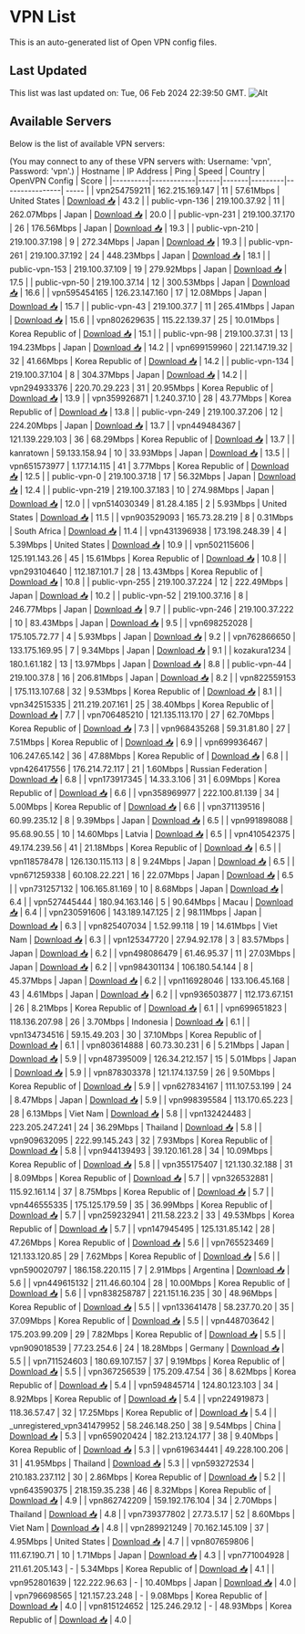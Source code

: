 # VPN List

This is an auto-generated list of Open VPN config files.

## Last Updated

This list was last updated on: Tue, 06 Feb 2024 22:39:50 GMT.
![Alt](https://repobeats.axiom.co/api/embed/186b98318ef1479477931607c1ad7d823f12451f.svg "Repobeats analytics image")

## Available Servers

Below is the list of available VPN servers:

(You may connect to any of these VPN servers with: Username: 'vpn', Password: 'vpn'.)
| Hostname | IP Address | Ping | Speed | Country | OpenVPN Config | Score |
|----------|------------|------|-------|---------|----------------| ----- |
| vpn254759211 | 162.215.169.147 | 11 | 57.61Mbps | United States | [Download 📥](./configs/server_0_US.ovpn) | 43.2 |
| public-vpn-136 | 219.100.37.92 | 11 | 262.07Mbps | Japan | [Download 📥](./configs/server_1_JP.ovpn) | 20.0 |
| public-vpn-231 | 219.100.37.170 | 26 | 176.56Mbps | Japan | [Download 📥](./configs/server_2_JP.ovpn) | 19.3 |
| public-vpn-210 | 219.100.37.198 | 9 | 272.34Mbps | Japan | [Download 📥](./configs/server_3_JP.ovpn) | 19.3 |
| public-vpn-261 | 219.100.37.192 | 24 | 448.23Mbps | Japan | [Download 📥](./configs/server_4_JP.ovpn) | 18.1 |
| public-vpn-153 | 219.100.37.109 | 19 | 279.92Mbps | Japan | [Download 📥](./configs/server_5_JP.ovpn) | 17.5 |
| public-vpn-50 | 219.100.37.14 | 12 | 300.53Mbps | Japan | [Download 📥](./configs/server_6_JP.ovpn) | 16.6 |
| vpn595454165 | 126.23.147.160 | 17 | 12.08Mbps | Japan | [Download 📥](./configs/server_7_JP.ovpn) | 15.7 |
| public-vpn-43 | 219.100.37.7 | 11 | 265.41Mbps | Japan | [Download 📥](./configs/server_8_JP.ovpn) | 15.6 |
| vpn802629635 | 115.22.139.37 | 25 | 10.01Mbps | Korea Republic of | [Download 📥](./configs/server_9_KR.ovpn) | 15.1 |
| public-vpn-98 | 219.100.37.31 | 13 | 194.23Mbps | Japan | [Download 📥](./configs/server_10_JP.ovpn) | 14.2 |
| vpn699159960 | 221.147.19.32 | 32 | 41.66Mbps | Korea Republic of | [Download 📥](./configs/server_11_KR.ovpn) | 14.2 |
| public-vpn-134 | 219.100.37.104 | 8 | 304.37Mbps | Japan | [Download 📥](./configs/server_12_JP.ovpn) | 14.2 |
| vpn294933376 | 220.70.29.223 | 31 | 20.95Mbps | Korea Republic of | [Download 📥](./configs/server_13_KR.ovpn) | 13.9 |
| vpn359926871 | 1.240.37.10 | 28 | 43.77Mbps | Korea Republic of | [Download 📥](./configs/server_14_KR.ovpn) | 13.8 |
| public-vpn-249 | 219.100.37.206 | 12 | 224.20Mbps | Japan | [Download 📥](./configs/server_15_JP.ovpn) | 13.7 |
| vpn449484367 | 121.139.229.103 | 36 | 68.29Mbps | Korea Republic of | [Download 📥](./configs/server_16_KR.ovpn) | 13.7 |
| kanratown | 59.133.158.94 | 10 | 33.93Mbps | Japan | [Download 📥](./configs/server_17_JP.ovpn) | 13.5 |
| vpn651573977 | 1.177.14.115 | 41 | 3.77Mbps | Korea Republic of | [Download 📥](./configs/server_18_KR.ovpn) | 12.5 |
| public-vpn-0 | 219.100.37.18 | 17 | 56.32Mbps | Japan | [Download 📥](./configs/server_19_JP.ovpn) | 12.4 |
| public-vpn-219 | 219.100.37.183 | 10 | 274.98Mbps | Japan | [Download 📥](./configs/server_20_JP.ovpn) | 12.0 |
| vpn514030349 | 81.28.4.185 | 2 | 5.93Mbps | United States | [Download 📥](./configs/server_21_US.ovpn) | 11.5 |
| vpn903529093 | 165.73.28.219 | 8 | 0.31Mbps | South Africa | [Download 📥](./configs/server_22_ZA.ovpn) | 11.4 |
| vpn431396938 | 173.198.248.39 | 4 | 5.39Mbps | United States | [Download 📥](./configs/server_23_US.ovpn) | 10.9 |
| vpn502115606 | 125.191.143.26 | 45 | 15.61Mbps | Korea Republic of | [Download 📥](./configs/server_24_KR.ovpn) | 10.8 |
| vpn293104640 | 112.187.101.7 | 28 | 13.43Mbps | Korea Republic of | [Download 📥](./configs/server_25_KR.ovpn) | 10.8 |
| public-vpn-255 | 219.100.37.224 | 12 | 222.49Mbps | Japan | [Download 📥](./configs/server_26_JP.ovpn) | 10.2 |
| public-vpn-52 | 219.100.37.16 | 8 | 246.77Mbps | Japan | [Download 📥](./configs/server_27_JP.ovpn) | 9.7 |
| public-vpn-246 | 219.100.37.222 | 10 | 83.43Mbps | Japan | [Download 📥](./configs/server_28_JP.ovpn) | 9.5 |
| vpn698252028 | 175.105.72.77 | 4 | 5.93Mbps | Japan | [Download 📥](./configs/server_29_JP.ovpn) | 9.2 |
| vpn762866650 | 133.175.169.95 | 7 | 9.34Mbps | Japan | [Download 📥](./configs/server_30_JP.ovpn) | 9.1 |
| kozakura1234 | 180.1.61.182 | 13 | 13.97Mbps | Japan | [Download 📥](./configs/server_31_JP.ovpn) | 8.8 |
| public-vpn-44 | 219.100.37.8 | 16 | 206.81Mbps | Japan | [Download 📥](./configs/server_32_JP.ovpn) | 8.2 |
| vpn822559153 | 175.113.107.68 | 32 | 9.53Mbps | Korea Republic of | [Download 📥](./configs/server_33_KR.ovpn) | 8.1 |
| vpn342515335 | 211.219.207.161 | 25 | 38.40Mbps | Korea Republic of | [Download 📥](./configs/server_34_KR.ovpn) | 7.7 |
| vpn706485210 | 121.135.113.170 | 27 | 62.70Mbps | Korea Republic of | [Download 📥](./configs/server_35_KR.ovpn) | 7.3 |
| vpn968435268 | 59.31.81.80 | 27 | 7.51Mbps | Korea Republic of | [Download 📥](./configs/server_36_KR.ovpn) | 6.9 |
| vpn699936467 | 106.247.65.142 | 36 | 47.88Mbps | Korea Republic of | [Download 📥](./configs/server_37_KR.ovpn) | 6.8 |
| vpn426417556 | 176.214.72.117 | 21 | 1.60Mbps | Russian Federation | [Download 📥](./configs/server_38_RU.ovpn) | 6.8 |
| vpn173917345 | 14.33.3.106 | 31 | 6.09Mbps | Korea Republic of | [Download 📥](./configs/server_39_KR.ovpn) | 6.6 |
| vpn358969977 | 222.100.81.139 | 34 | 5.00Mbps | Korea Republic of | [Download 📥](./configs/server_40_KR.ovpn) | 6.6 |
| vpn371139516 | 60.99.235.12 | 8 | 9.39Mbps | Japan | [Download 📥](./configs/server_41_JP.ovpn) | 6.5 |
| vpn991898088 | 95.68.90.55 | 10 | 14.60Mbps | Latvia | [Download 📥](./configs/server_42_LV.ovpn) | 6.5 |
| vpn410542375 | 49.174.239.56 | 41 | 21.18Mbps | Korea Republic of | [Download 📥](./configs/server_43_KR.ovpn) | 6.5 |
| vpn118578478 | 126.130.115.113 | 8 | 9.24Mbps | Japan | [Download 📥](./configs/server_44_JP.ovpn) | 6.5 |
| vpn671259338 | 60.108.22.221 | 16 | 22.07Mbps | Japan | [Download 📥](./configs/server_45_JP.ovpn) | 6.5 |
| vpn731257132 | 106.165.81.169 | 10 | 8.68Mbps | Japan | [Download 📥](./configs/server_46_JP.ovpn) | 6.4 |
| vpn527445444 | 180.94.163.146 | 5 | 90.64Mbps | Macau | [Download 📥](./configs/server_47_MO.ovpn) | 6.4 |
| vpn230591606 | 143.189.147.125 | 2 | 98.11Mbps | Japan | [Download 📥](./configs/server_48_JP.ovpn) | 6.3 |
| vpn825407034 | 1.52.99.118 | 19 | 14.61Mbps | Viet Nam | [Download 📥](./configs/server_49_VN.ovpn) | 6.3 |
| vpn125347720 | 27.94.92.178 | 3 | 83.57Mbps | Japan | [Download 📥](./configs/server_50_JP.ovpn) | 6.2 |
| vpn498086479 | 61.46.95.37 | 11 | 27.03Mbps | Japan | [Download 📥](./configs/server_51_JP.ovpn) | 6.2 |
| vpn984301134 | 106.180.54.144 | 8 | 45.37Mbps | Japan | [Download 📥](./configs/server_52_JP.ovpn) | 6.2 |
| vpn116928046 | 133.106.45.168 | 43 | 4.61Mbps | Japan | [Download 📥](./configs/server_53_JP.ovpn) | 6.2 |
| vpn936503877 | 112.173.67.151 | 26 | 8.21Mbps | Korea Republic of | [Download 📥](./configs/server_54_KR.ovpn) | 6.1 |
| vpn699651823 | 118.136.207.98 | 26 | 3.70Mbps | Indonesia | [Download 📥](./configs/server_55_ID.ovpn) | 6.1 |
| vpn134734516 | 59.15.49.203 | 30 | 37.10Mbps | Korea Republic of | [Download 📥](./configs/server_56_KR.ovpn) | 6.1 |
| vpn803614888 | 60.73.30.231 | 6 | 5.21Mbps | Japan | [Download 📥](./configs/server_57_JP.ovpn) | 5.9 |
| vpn487395009 | 126.34.212.157 | 15 | 5.01Mbps | Japan | [Download 📥](./configs/server_58_JP.ovpn) | 5.9 |
| vpn878303378 | 121.174.137.59 | 26 | 9.50Mbps | Korea Republic of | [Download 📥](./configs/server_59_KR.ovpn) | 5.9 |
| vpn627834167 | 111.107.53.199 | 24 | 8.47Mbps | Japan | [Download 📥](./configs/server_60_JP.ovpn) | 5.9 |
| vpn998395584 | 113.170.65.223 | 28 | 6.13Mbps | Viet Nam | [Download 📥](./configs/server_61_VN.ovpn) | 5.8 |
| vpn132424483 | 223.205.247.241 | 24 | 36.29Mbps | Thailand | [Download 📥](./configs/server_62_TH.ovpn) | 5.8 |
| vpn909632095 | 222.99.145.243 | 32 | 7.93Mbps | Korea Republic of | [Download 📥](./configs/server_63_KR.ovpn) | 5.8 |
| vpn944139493 | 39.120.161.28 | 34 | 10.09Mbps | Korea Republic of | [Download 📥](./configs/server_64_KR.ovpn) | 5.8 |
| vpn355175407 | 121.130.32.188 | 31 | 8.09Mbps | Korea Republic of | [Download 📥](./configs/server_65_KR.ovpn) | 5.7 |
| vpn326532881 | 115.92.161.14 | 37 | 8.75Mbps | Korea Republic of | [Download 📥](./configs/server_66_KR.ovpn) | 5.7 |
| vpn446555335 | 175.125.179.59 | 35 | 36.99Mbps | Korea Republic of | [Download 📥](./configs/server_67_KR.ovpn) | 5.7 |
| vpn259232941 | 211.58.223.2 | 33 | 49.53Mbps | Korea Republic of | [Download 📥](./configs/server_68_KR.ovpn) | 5.7 |
| vpn147945495 | 125.131.85.142 | 28 | 47.26Mbps | Korea Republic of | [Download 📥](./configs/server_69_KR.ovpn) | 5.6 |
| vpn765523469 | 121.133.120.85 | 29 | 7.62Mbps | Korea Republic of | [Download 📥](./configs/server_70_KR.ovpn) | 5.6 |
| vpn590020797 | 186.158.220.115 | 7 | 2.91Mbps | Argentina | [Download 📥](./configs/server_71_AR.ovpn) | 5.6 |
| vpn449615132 | 211.46.60.104 | 28 | 10.00Mbps | Korea Republic of | [Download 📥](./configs/server_72_KR.ovpn) | 5.6 |
| vpn838258787 | 221.151.16.235 | 30 | 48.96Mbps | Korea Republic of | [Download 📥](./configs/server_73_KR.ovpn) | 5.5 |
| vpn133641478 | 58.237.70.20 | 35 | 37.09Mbps | Korea Republic of | [Download 📥](./configs/server_74_KR.ovpn) | 5.5 |
| vpn448703642 | 175.203.99.209 | 29 | 7.82Mbps | Korea Republic of | [Download 📥](./configs/server_75_KR.ovpn) | 5.5 |
| vpn909018539 | 77.23.254.6 | 24 | 18.28Mbps | Germany | [Download 📥](./configs/server_76_DE.ovpn) | 5.5 |
| vpn711524603 | 180.69.107.157 | 37 | 9.19Mbps | Korea Republic of | [Download 📥](./configs/server_77_KR.ovpn) | 5.5 |
| vpn367256539 | 175.209.47.54 | 36 | 8.62Mbps | Korea Republic of | [Download 📥](./configs/server_78_KR.ovpn) | 5.4 |
| vpn594845714 | 124.80.123.103 | 34 | 8.92Mbps | Korea Republic of | [Download 📥](./configs/server_79_KR.ovpn) | 5.4 |
| vpn224919873 | 118.36.57.47 | 32 | 17.25Mbps | Korea Republic of | [Download 📥](./configs/server_80_KR.ovpn) | 5.4 |
| _unregistered_vpn341479952 | 58.246.148.250 | 38 | 9.54Mbps | China | [Download 📥](./configs/server_81_CN.ovpn) | 5.3 |
| vpn659020424 | 182.213.124.177 | 38 | 9.40Mbps | Korea Republic of | [Download 📥](./configs/server_82_KR.ovpn) | 5.3 |
| vpn619634441 | 49.228.100.206 | 31 | 41.95Mbps | Thailand | [Download 📥](./configs/server_83_TH.ovpn) | 5.3 |
| vpn593272534 | 210.183.237.112 | 30 | 2.86Mbps | Korea Republic of | [Download 📥](./configs/server_84_KR.ovpn) | 5.2 |
| vpn643590375 | 218.159.35.238 | 46 | 8.32Mbps | Korea Republic of | [Download 📥](./configs/server_85_KR.ovpn) | 4.9 |
| vpn862742209 | 159.192.176.104 | 34 | 2.70Mbps | Thailand | [Download 📥](./configs/server_86_TH.ovpn) | 4.8 |
| vpn739377802 | 27.73.5.17 | 52 | 8.60Mbps | Viet Nam | [Download 📥](./configs/server_87_VN.ovpn) | 4.8 |
| vpn289921249 | 70.162.145.109 | 37 | 4.95Mbps | United States | [Download 📥](./configs/server_88_US.ovpn) | 4.7 |
| vpn807659806 | 111.67.190.71 | 10 | 1.71Mbps | Japan | [Download 📥](./configs/server_89_JP.ovpn) | 4.3 |
| vpn771004928 | 211.61.205.143 | - | 5.34Mbps | Korea Republic of | [Download 📥](./configs/server_90_KR.ovpn) | 4.1 |
| vpn952801639 | 122.222.96.63 | - | 10.40Mbps | Japan | [Download 📥](./configs/server_91_JP.ovpn) | 4.0 |
| vpn796698565 | 121.157.23.248 | - | 9.08Mbps | Korea Republic of | [Download 📥](./configs/server_92_KR.ovpn) | 4.0 |
| vpn815124652 | 125.246.29.12 | - | 48.93Mbps | Korea Republic of | [Download 📥](./configs/server_93_KR.ovpn) | 4.0 |
